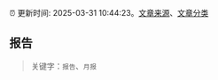 :alarm_clock: 更新时间: 2025-03-31 10:44:23。[文章来源](/README.md)、[文章分类](/TAGS.md)

## 报告


> 关键字：`报告`、`月报`



